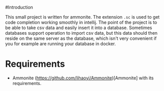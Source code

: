 #Introduction

This small project is written for ammonite. The extension `.sc` is used to get code completion working smoothly in intellij. The point of the project is to be able to take csv data and easily insert it into a database. Sometimes databases support operation to import csv data, but this data should then reside on the same server as the database, which isn't very convenient if you for example are running your database in docker.

# Requirements

* Ammonite (https://github.com/lihaoyi/Ammonite)[Ammonite] with its requirements.
